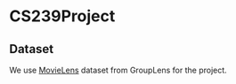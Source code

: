 # CS239Project

## Dataset
We use [MovieLens](http://files.grouplens.org/datasets/movielens/ml-20m-README.html) dataset from GroupLens for the project.
